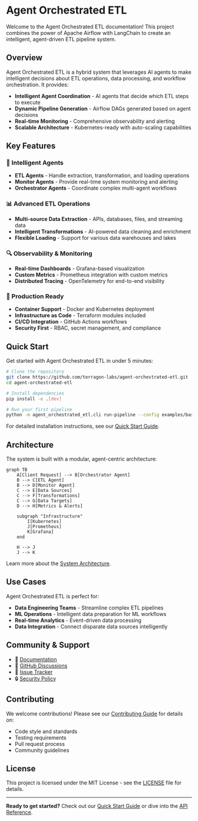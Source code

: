 # Agent Orchestrated ETL

Welcome to the Agent Orchestrated ETL documentation! This project combines the power of Apache Airflow with LangChain to create an intelligent, agent-driven ETL pipeline system.

## Overview

Agent Orchestrated ETL is a hybrid system that leverages AI agents to make intelligent decisions about ETL operations, data processing, and workflow orchestration. It provides:

- **Intelligent Agent Coordination** - AI agents that decide which ETL steps to execute
- **Dynamic Pipeline Generation** - Airflow DAGs generated based on agent decisions
- **Real-time Monitoring** - Comprehensive observability and alerting
- **Scalable Architecture** - Kubernetes-ready with auto-scaling capabilities

## Key Features

### 🤖 Intelligent Agents
- **ETL Agents** - Handle extraction, transformation, and loading operations
- **Monitor Agents** - Provide real-time system monitoring and alerting
- **Orchestrator Agents** - Coordinate complex multi-agent workflows

### 📊 Advanced ETL Operations
- **Multi-source Data Extraction** - APIs, databases, files, and streaming data
- **Intelligent Transformations** - AI-powered data cleaning and enrichment
- **Flexible Loading** - Support for various data warehouses and lakes

### 🔍 Observability & Monitoring
- **Real-time Dashboards** - Grafana-based visualization
- **Custom Metrics** - Prometheus integration with custom metrics
- **Distributed Tracing** - OpenTelemetry for end-to-end visibility

### 🚀 Production Ready
- **Container Support** - Docker and Kubernetes deployment
- **Infrastructure as Code** - Terraform modules included
- **CI/CD Integration** - GitHub Actions workflows
- **Security First** - RBAC, secret management, and compliance

## Quick Start

Get started with Agent Orchestrated ETL in under 5 minutes:

```bash
# Clone the repository
git clone https://github.com/terragon-labs/agent-orchestrated-etl.git
cd agent-orchestrated-etl

# Install dependencies
pip install -e .[dev]

# Run your first pipeline
python -m agent_orchestrated_etl.cli run-pipeline --config examples/basic.yml
```

For detailed installation instructions, see our [Quick Start Guide](guides/quick-start.md).

## Architecture

The system is built with a modular, agent-centric architecture:

```mermaid
graph TB
    A[Client Request] --> B[Orchestrator Agent]
    B --> C[ETL Agent]
    B --> D[Monitor Agent]
    C --> E[Data Sources]
    C --> F[Transformations]
    C --> G[Data Targets]
    D --> H[Metrics & Alerts]
    
    subgraph "Infrastructure"
        I[Kubernetes]
        J[Prometheus]
        K[Grafana]
    end
    
    H --> J
    J --> K
```

Learn more about the [System Architecture](architecture/system-overview.md).

## Use Cases

Agent Orchestrated ETL is perfect for:

- **Data Engineering Teams** - Streamline complex ETL pipelines
- **ML Operations** - Intelligent data preparation for ML workflows  
- **Real-time Analytics** - Event-driven data processing
- **Data Integration** - Connect disparate data sources intelligently

## Community & Support

- 📖 [Documentation](https://terragon-labs.github.io/agent-orchestrated-etl/)
- 💬 [GitHub Discussions](https://github.com/terragon-labs/agent-orchestrated-etl/discussions)
- 🐛 [Issue Tracker](https://github.com/terragon-labs/agent-orchestrated-etl/issues)
- 🔒 [Security Policy](SECURITY.md)

## Contributing

We welcome contributions! Please see our [Contributing Guide](CONTRIBUTING.md) for details on:

- Code style and standards
- Testing requirements
- Pull request process
- Community guidelines

## License

This project is licensed under the MIT License - see the [LICENSE](LICENSE) file for details.

---

**Ready to get started?** Check out our [Quick Start Guide](guides/quick-start.md) or dive into the [API Reference](api/agents.md).